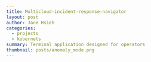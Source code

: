 ```yaml
---
title: Multicloud-incident-response-navigator
layout: post
author: Jane Hsieh
categories:
  - projects
  - kubernets
summary: Terminal application designed for operators
thumbnail: posts/anomaly_mode.png
---
```

